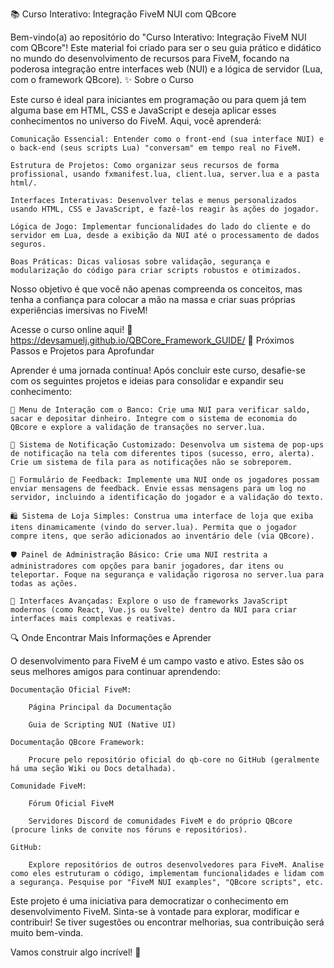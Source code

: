 📚 Curso Interativo: Integração FiveM NUI com QBcore

Bem-vindo(a) ao repositório do "Curso Interativo: Integração FiveM NUI com QBcore"! Este material foi criado para ser o seu guia prático e didático no mundo do desenvolvimento de recursos para FiveM, focando na poderosa integração entre interfaces web (NUI) e a lógica de servidor (Lua, com o framework QBcore).
✨ Sobre o Curso

Este curso é ideal para iniciantes em programação ou para quem já tem alguma base em HTML, CSS e JavaScript e deseja aplicar esses conhecimentos no universo do FiveM. Aqui, você aprenderá:

    Comunicação Essencial: Entender como o front-end (sua interface NUI) e o back-end (seus scripts Lua) "conversam" em tempo real no FiveM.

    Estrutura de Projetos: Como organizar seus recursos de forma profissional, usando fxmanifest.lua, client.lua, server.lua e a pasta html/.

    Interfaces Interativas: Desenvolver telas e menus personalizados usando HTML, CSS e JavaScript, e fazê-los reagir às ações do jogador.

    Lógica de Jogo: Implementar funcionalidades do lado do cliente e do servidor em Lua, desde a exibição da NUI até o processamento de dados seguros.

    Boas Práticas: Dicas valiosas sobre validação, segurança e modularização do código para criar scripts robustos e otimizados.

Nosso objetivo é que você não apenas compreenda os conceitos, mas tenha a confiança para colocar a mão na massa e criar suas próprias experiências imersivas no FiveM!

Acesse o curso online aqui!
🔗 https://devsamuelj.github.io/QBCore_Framework_GUIDE/
🚀 Próximos Passos e Projetos para Aprofundar

Aprender é uma jornada contínua! Após concluir este curso, desafie-se com os seguintes projetos e ideias para consolidar e expandir seu conhecimento:

    🏦 Menu de Interação com o Banco: Crie uma NUI para verificar saldo, sacar e depositar dinheiro. Integre com o sistema de economia do QBcore e explore a validação de transações no server.lua.

    💬 Sistema de Notificação Customizado: Desenvolva um sistema de pop-ups de notificação na tela com diferentes tipos (sucesso, erro, alerta). Crie um sistema de fila para as notificações não se sobreporem.

    📝 Formulário de Feedback: Implemente uma NUI onde os jogadores possam enviar mensagens de feedback. Envie essas mensagens para um log no servidor, incluindo a identificação do jogador e a validação do texto.

    🛍️ Sistema de Loja Simples: Construa uma interface de loja que exiba itens dinamicamente (vindo do server.lua). Permita que o jogador compre itens, que serão adicionados ao inventário dele (via QBcore).

    🛡️ Painel de Administração Básico: Crie uma NUI restrita a administradores com opções para banir jogadores, dar itens ou teleportar. Foque na segurança e validação rigorosa no server.lua para todas as ações.

    🎨 Interfaces Avançadas: Explore o uso de frameworks JavaScript modernos (como React, Vue.js ou Svelte) dentro da NUI para criar interfaces mais complexas e reativas.

🔍 Onde Encontrar Mais Informações e Aprender

O desenvolvimento para FiveM é um campo vasto e ativo. Estes são os seus melhores amigos para continuar aprendendo:

    Documentação Oficial FiveM:

        Página Principal da Documentação

        Guia de Scripting NUI (Native UI)

    Documentação QBcore Framework:

        Procure pelo repositório oficial do qb-core no GitHub (geralmente há uma seção Wiki ou Docs detalhada).

    Comunidade FiveM:

        Fórum Oficial FiveM

        Servidores Discord de comunidades FiveM e do próprio QBcore (procure links de convite nos fóruns e repositórios).

    GitHub:

        Explore repositórios de outros desenvolvedores para FiveM. Analise como eles estruturam o código, implementam funcionalidades e lidam com a segurança. Pesquise por "FiveM NUI examples", "QBcore scripts", etc.

Este projeto é uma iniciativa para democratizar o conhecimento em desenvolvimento FiveM. Sinta-se à vontade para explorar, modificar e contribuir! Se tiver sugestões ou encontrar melhorias, sua contribuição será muito bem-vinda.

Vamos construir algo incrível! 🚀